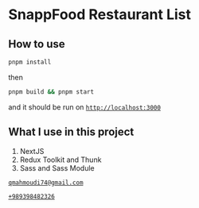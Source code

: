 # SnappFood Restaurant List

## How to use

```bash
pnpm install
```

then

```bash
pnpm build && pnpm start
```

and it should be run on [`http://localhost:3000`](http://localhost:3000)

## What I use in this project

1. NextJS
2. Redux Toolkit and Thunk
3. Sass and Sass Module

[`qmahmoudi74@gmail.com`](mailto:qmahmoudi74@gmail.com)

[`+989398482326`](tel:+989398482326)
